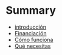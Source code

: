 # Summary

* [introducción](README.md)
* [Financiación](funding.md)
* [Cómo funciona](how_does_it_work.md)
* [Qué necesitas](what_do_you_need.md)

